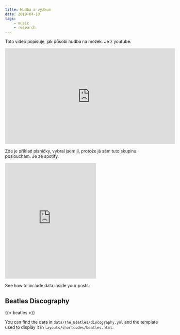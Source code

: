 ```yaml
---
title: Hudba a výzkum
date: 2019-04-10
tags: 
    - music
    - research
---
```


Toto video popisuje, jak působí hudba na mozek. Je z youtube. 
<iframe width="560" height="315" src="https://www.youtube.com/embed/s19Fr-_WaXo" frameborder="0" allow="accelerometer; autoplay; encrypted-media; gyroscope; picture-in-picture" allowfullscreen></iframe> 

Zde je příklad písničky, vybral jsem jí, protože já sám tuto skupinu poslouchám. Je ze spotify. 
<iframe src="https://open.spotify.com/embed/track/6b6XLMPcZu69XFW2OINEwY" width="300" height="380" frameborder="0" allowtransparency="true" allow="encrypted-media"></iframe>

<!--more-->

See how to include data inside your posts:

## Beatles Discography

{{< beatles >}}

You can find the data in `data/The_Beatles/discography.yml` and the template used to display it in `layouts/shortcodes/beatles.html`.
